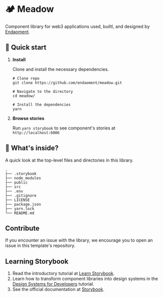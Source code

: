 # 🏕 Meadow

Component library for web3 applications used, builtl, and designed by [Endaoment](https://endaoment.org).

## 🚅 Quick start

1.  **Install**

    Clone and install the necessary dependencies.

    ```shell
    # Clone repo
    git clone https://github.com/endaoment/meadow.git

    # Navigate to the directory
    cd meadow/

    # Install the dependencies
    yarn
    ```

2.  **Browse stories**

    Run `yarn storybook` to see component's stories at `http://localhost:6006`

## 🔎 What's inside?

A quick look at the top-level files and directories in this library.

    .
    ├── .storybook
    ├── node_modules
    ├── public
    ├── src
    ├── .env
    ├── .gitignore
    ├── LICENSE
    ├── package.json
    ├── yarn.lock
    └── README.md

## Contribute

If you encounter an issue with the library, we encourage you to open an issue in this template's repository.

## Learning Storybook

1. Read the introductory tutorial at [Learn Storybook](https://storybook.js.org/tutorials/intro-to-storybook/react/en/get-started/).
2. Learn how to transform component libraries into design systems in the [Design Systems for Developers](https://storybook.js.org/tutorials/design-systems-for-developers/) tutorial.
3. See the official documentation at [Storybook](https://storybook.js.org/).
